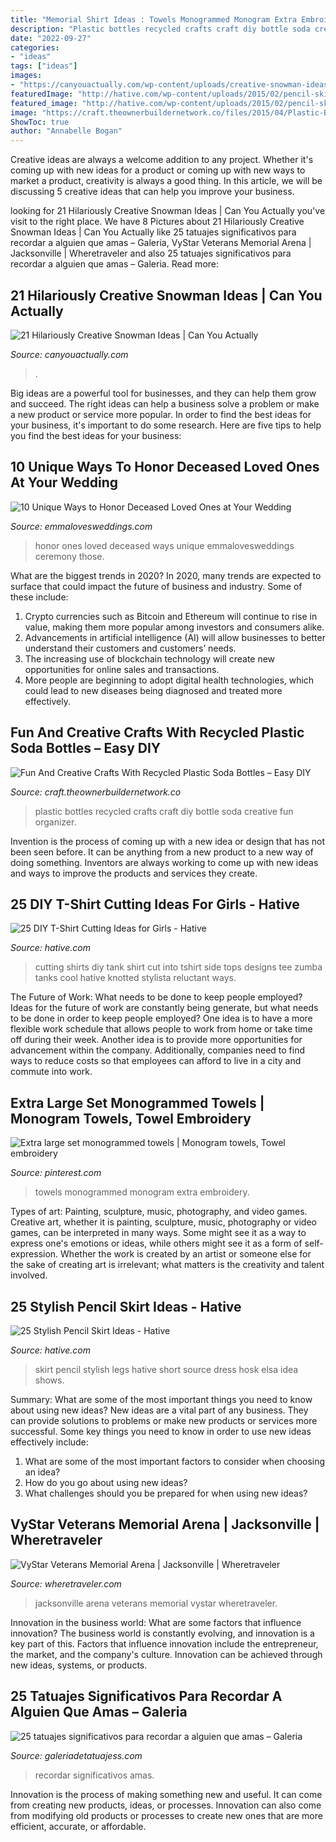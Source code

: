 ```yaml
---
title: "Memorial Shirt Ideas : Towels Monogrammed Monogram Extra Embroidery"
description: "Plastic bottles recycled crafts craft diy bottle soda creative fun organizer"
date: "2022-09-27"
categories:
- "ideas"
tags: ["ideas"]
images:
- "https://canyouactually.com/wp-content/uploads/creative-snowman-ideas-7-5853c57ae3dfb__605.jpg"
featuredImage: "http://hative.com/wp-content/uploads/2015/02/pencil-skirt-ideas/4-stylish-pencil-skirt-ideas.jpg"
featured_image: "http://hative.com/wp-content/uploads/2015/02/pencil-skirt-ideas/4-stylish-pencil-skirt-ideas.jpg"
image: "https://craft.theownerbuildernetwork.co/files/2015/04/Plastic-Bottle-Ideas006.jpg"
ShowToc: true
author: "Annabelle Bogan"
---
```



Creative ideas are always a welcome addition to any project. Whether it's coming up with new ideas for a product or coming up with new ways to market a product, creativity is always a good thing. In this article, we will be discussing 5 creative ideas that can help you improve your business.

	

		
looking for 21 Hilariously Creative Snowman Ideas | Can You Actually you've visit to the right place. We have 8 Pictures about 21 Hilariously Creative Snowman Ideas | Can You Actually like 25 tatuajes significativos para recordar a alguien que amas – Galeria, VyStar Veterans Memorial Arena | Jacksonville | Wheretraveler and also 25 tatuajes significativos para recordar a alguien que amas – Galeria. Read more:
		
    
## 21 Hilariously Creative Snowman Ideas | Can You Actually

<img loading=lazy src="https://canyouactually.com/wp-content/uploads/creative-snowman-ideas-7-5853c57ae3dfb__605.jpg" onerror="this.onerror=null;this.src='https://tse2.mm.bing.net/th?id=OIP.ZyLt-P3G90fd_YOb6gVAsgHaKQ&amp;pid=15.1';" alt="21 Hilariously Creative Snowman Ideas | Can You Actually">

_Source: canyouactually.com_

>. 

	

Big ideas are a powerful tool for businesses, and they can help them grow and succeed. The right ideas can help a business solve a problem or make a new product or service more popular. In order to find the best ideas for your business, it's important to do some research. Here are five tips to help you find the best ideas for your business:

    
## 10 Unique Ways To Honor Deceased Loved Ones At Your Wedding

<img loading=lazy src="http://emmalovesweddings.com/wp-content/uploads/2017/08/wedding-ideas-to-honor-deceased-loved-ones.jpg" onerror="this.onerror=null;this.src='https://tse2.mm.bing.net/th?id=OIP.f0-6aXHbldf0KUoT2eV-CgHaLH&amp;pid=15.1';" alt="10 Unique Ways to Honor Deceased Loved Ones at Your Wedding">

_Source: emmalovesweddings.com_

>honor ones loved deceased ways unique emmalovesweddings ceremony those. 

	

What are the biggest trends in 2020?
In 2020, many trends are expected to surface that could impact the future of business and industry. Some of these include:
1. Crypto currencies such as Bitcoin and Ethereum will continue to rise in value, making them more popular among investors and consumers alike.
2. Advancements in artificial intelligence (AI) will allow businesses to better understand their customers and customers’ needs.
3. The increasing use of blockchain technology will create new opportunities for online sales and transactions. 
4. More people are beginning to adopt digital health technologies, which could lead to new diseases being diagnosed and treated more effectively.

    
## Fun And Creative Crafts With Recycled Plastic Soda Bottles – Easy DIY

<img loading=lazy src="https://craft.theownerbuildernetwork.co/files/2015/04/Plastic-Bottle-Ideas006.jpg" onerror="this.onerror=null;this.src='https://tse1.mm.bing.net/th?id=OIP.HGmixYqLTdXLvrIOqjLB1wHaFq&amp;pid=15.1';" alt="Fun And Creative Crafts With Recycled Plastic Soda Bottles – Easy DIY">

_Source: craft.theownerbuildernetwork.co_

>plastic bottles recycled crafts craft diy bottle soda creative fun organizer. 

	

Invention is the process of coming up with a new idea or design that has not been seen before. It can be anything from a new product to a new way of doing something. Inventors are always working to come up with new ideas and ways to improve the products and services they create.

    
## 25 DIY T-Shirt Cutting Ideas For Girls - Hative

<img loading=lazy src="https://hative.com/wp-content/uploads/2014/11/diy-tshirt-cutting-ideas/22-cutting-shirts-into-tank-tops.jpg" onerror="this.onerror=null;this.src='https://tse3.mm.bing.net/th?id=OIP.ligGZPDzb2KKBMl05sedxgHaLJ&amp;pid=15.1';" alt="25 DIY T-Shirt Cutting Ideas for Girls - Hative">

_Source: hative.com_

>cutting shirts diy tank shirt cut into tshirt side tops designs tee zumba tanks cool hative knotted stylista reluctant ways. 

	

The Future of Work: What needs to be done to keep people employed?
Ideas for the future of work are constantly being generate, but what needs to be done in order to keep people employed? One idea is to have a more flexible work schedule that allows people to work from home or take time off during their week. Another idea is to provide more opportunities for advancement within the company. Additionally, companies need to find ways to reduce costs so that employees can afford to live in a city and commute into work.

    
## Extra Large Set Monogrammed Towels | Monogram Towels, Towel Embroidery

<img loading=lazy src="https://i.pinimg.com/736x/18/2f/6f/182f6fa0885b500b7974b4f1de2d0849--monogram-towels-towel-set.jpg" onerror="this.onerror=null;this.src='https://tse2.mm.bing.net/th?id=OIP.Q9Wewb9rUO9k0zm-kvDQkAHaJ3&amp;pid=15.1';" alt="Extra large set monogrammed towels | Monogram towels, Towel embroidery">

_Source: pinterest.com_

>towels monogrammed monogram extra embroidery. 

	

Types of art: Painting, sculpture, music, photography, and video games.
Creative art, whether it is painting, sculpture, music, photography or video games, can be interpreted in many ways. Some might see it as a way to express one's emotions or ideas, while others might see it as a form of self-expression. Whether the work is created by an artist or someone else for the sake of creating art is irrelevant; what matters is the creativity and talent involved.

    
## 25 Stylish Pencil Skirt Ideas - Hative

<img loading=lazy src="http://hative.com/wp-content/uploads/2015/02/pencil-skirt-ideas/4-stylish-pencil-skirt-ideas.jpg" onerror="this.onerror=null;this.src='https://tse4.mm.bing.net/th?id=OIP.GevIs-qIf2SKPFyapvI1kQHaO0&amp;pid=15.1';" alt="25 Stylish Pencil Skirt Ideas - Hative">

_Source: hative.com_

>skirt pencil stylish legs hative short source dress hosk elsa idea shows. 

	

Summary: What are some of the most important things you need to know about using new ideas?
New ideas are a vital part of any business. They can provide solutions to problems or make new products or services more successful. Some key things you need to know in order to use new ideas effectively include:
1. What are some of the most important factors to consider when choosing an idea?
2. How do you go about using new ideas?
3. What challenges should you be prepared for when using new ideas?

    
## VyStar Veterans Memorial Arena | Jacksonville | Wheretraveler

<img loading=lazy src="https://www.wheretraveler.com/sites/default/files/images/11723776.jpg" onerror="this.onerror=null;this.src='https://tse3.mm.bing.net/th?id=OIP.dO1ElcwnbZKJgLMQxyZ2EQEsCb&amp;pid=15.1';" alt="VyStar Veterans Memorial Arena | Jacksonville | Wheretraveler">

_Source: wheretraveler.com_

>jacksonville arena veterans memorial vystar wheretraveler. 

	

Innovation in the business world: What are some factors that influence innovation?
The business world is constantly evolving, and innovation is a key part of this. Factors that influence innovation include the entrepreneur, the market, and the company's culture. Innovation can be achieved through new ideas, systems, or products.

    
## 25 Tatuajes Significativos Para Recordar A Alguien Que Amas – Galeria

<img loading=lazy src="https://galeriadetatuajess.com/wp-content/uploads/2020/08/tatuajes-conmemorativos-6.jpg" onerror="this.onerror=null;this.src='https://tse2.mm.bing.net/th?id=OIP.FwwOIk2b2MigBhXQiRl1FQHaKN&amp;pid=15.1';" alt="25 tatuajes significativos para recordar a alguien que amas – Galeria">

_Source: galeriadetatuajess.com_

>recordar significativos amas. 

	

Innovation is the process of making something new and useful. It can come from creating new products, ideas, or processes. Innovation can also come from modifying old products or processes to create new ones that are more efficient, accurate, or affordable.


